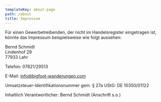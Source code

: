 ```yaml
---
templateKey: about-page
path: /about
title: Impressum
---
```

<!--StartFragment-->

Für einen Gewerbetreibenden, der nicht im Handelsregister eingetragen ist, könnte das Impressum beispielsweise wie folgt aussehen:

Bernd Schmidt\
Lindenhof 29\
77933 Lahr

Telefon: 07821/29513

E-Mail: info@bigfoot-wanderungen.com

Umsatzsteuer-Identifikationsnummer gem. § 27a UStG: DE 10350/01122

Inhaltlich Verantwortlicher: Bernd Schmidt (Anschrift s.o.)

<!--EndFragment-->